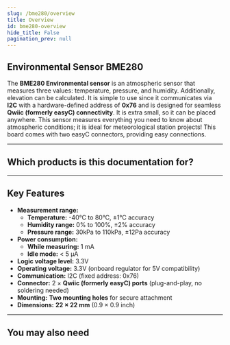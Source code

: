 ```yaml
---
slug: /bme280/overview
title: Overview
id: bme280-overview 
hide_title: False
pagination_prev: null
---
```


## Environmental Sensor BME280

The **BME280 Environmental sensor** is an atmospheric sensor that measures three values: temperature, pressure, and humidity. Additionally, elevation can be calculated. It is simple to use since it communicates via **I2C** with a hardware-defined address of **0x76** and is designed for seamless **Qwiic (formerly easyC) connectivity**. It is extra small, so it can be placed anywhere. This sensor measures everything you need to know about atmospheric conditions; it is ideal for meteorological station projects! This board comes with two easyC connectors, providing easy connections.

<CenteredImage src="/img/bme280/333036.webp" alt="Enviromental sensor BME280" caption="Enviromental sensor BME280" />

---

## Which products is this documentation for?

<QuickLink 
  title="Enviromental sensor BME280 breakout" 
  description="333036"
  url="https://soldered.com/product/enviromental-sensor-bme280-breakout/"
  image="/img/bme280/333036.webp" 
/>

---

## Key Features

- **Measurement range:**  
  - **Temperature:** -40°C to 80°C, ±1°C accuracy  
  - **Humidity range:** 0% to 100%, ±2% accuracy  
  - **Pressure range:** 30kPa to 110kPa, ±12Pa accuracy 
- **Power consumption:**  
  - **While measuring:** 1 mA  
  - **Idle mode:** < 5 µA  
- **Logic voltage level:** 3.3V  
- **Operating voltage:** 3.3V (onboard regulator for 5V compatibility)  
- **Communication:** I2C (fixed address: 0x76)  
- **Connector:** 2 × **Qwiic (formerly easyC) ports** (plug-and-play, no soldering needed)  
- **Mounting:** **Two mounting holes** for secure attachment  
- **Dimensions:** **22 × 22 mm** (0.9 × 0.9 inch)  

---

## You may also need

<QuickLink 
  title="Qwiic cable" 
  description="Qwiic (formerly easyC) compatible cables with connectors on both ends, available in various lengths."
  url="https://soldered.com/product/easyc-cable/"
  image="/img/333311.webp" 
/>
